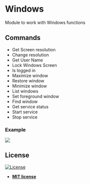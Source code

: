 # Windows
Module to work with Windows functions

## Commands
- Get Screen resolution
- Change resolution
- Get User Name
- Lock Windows Screen
- Is logged in
- Maximize window
- Restore window
- Minimize window
- List windows
- Set foreground window
- Find window
- Get service status
- Start service
- Stop service

### Example 

<img src="https://i.imgur.com/Riw3Pjx.png">

<h2>License</h2>

<p><a href="http://badges.mit-license.org" rel="nofollow"><img src="https://camo.githubusercontent.com/107590fac8cbd65071396bb4d04040f76cde5bde/687474703a2f2f696d672e736869656c64732e696f2f3a6c6963656e73652d6d69742d626c75652e7376673f7374796c653d666c61742d737175617265" alt="License" data-canonical-src="http://img.shields.io/:license-mit-blue.svg?style=flat-square" style="max-width:100%;"></a></p>

<ul>
  <li><strong><a href="http://opensource.org/licenses/mit-license.php" rel="nofollow">MIT license</a></strong></li>
</ul>  
